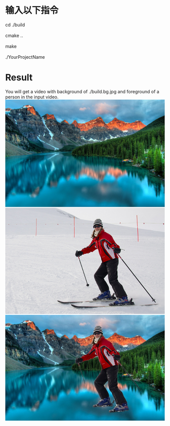 # 输入以下指令<br> 
cd ./build<br>  
cmake ..<br>  
make<br>  
./YourProjectName<br>
# Result<br> 
You will get a video with background of ./build.bg.jpg and foreground of a person in the input video.<br>
![Alt text](build/bg.jpg)
![Alt text](build/demo.jpg)
![Alt text](build/output.jpg)
